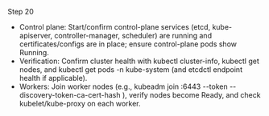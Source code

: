 Step 20

- Control plane: Start/confirm control-plane services (etcd, kube-apiserver, controller-manager, scheduler) are running and certificates/configs are in place; ensure control-plane pods show Running.
- Verification: Confirm cluster health with kubectl cluster-info, kubectl get nodes, and kubectl get pods -n kube-system (and etcdctl endpoint health if applicable).
- Workers: Join worker nodes (e.g., kubeadm join <control-plane>:6443 --token <token> --discovery-token-ca-cert-hash <hash>), verify nodes become Ready, and check kubelet/kube-proxy on each worker.